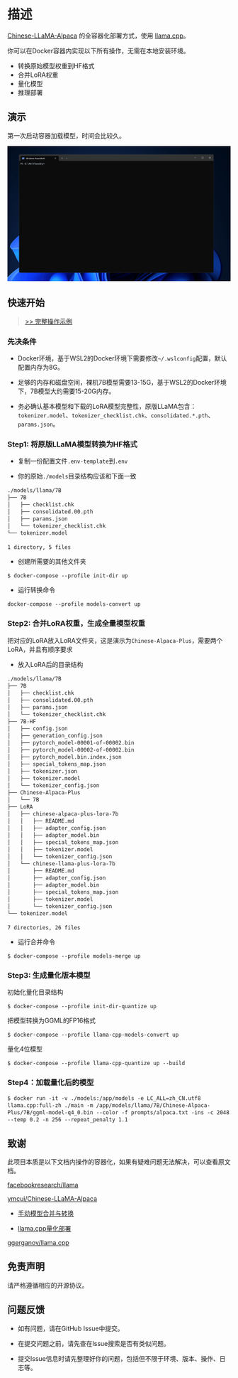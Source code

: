 # 描述
[Chinese-LLaMA-Alpaca](https://github.com/ymcui/Chinese-LLaMA-Alpaca) 的全容器化部署方式，使用 [llama.cpp](https://github.com/ggerganov/llama.cpp)。

你可以在Docker容器内实现以下所有操作，无需在本地安装环境。

- 转换原始模型权重到HF格式
- 合并LoRA权重
- 量化模型
- 推理部署

## 演示

第一次启动容器加载模型，时间会比较久。

![](./imgs/demo.gif)

## 快速开始

> [>> 完整操作示例](./docs/README.md)

### 先决条件

- Docker环境，基于WSL2的Docker环境下需要修改`~/.wslconfig`配置，默认配置内存为8G。

- 足够的内存和磁盘空间，裸机7B模型需要13-15G，基于WSL2的Docker环境下，7B模型大约需要15-20G内存。

- 务必确认基本模型和下载的LoRA模型完整性，原版LLaMA包含：`tokenizer.model`、`tokenizer_checklist.chk`、`consolidated.*.pth`、`params.json`。

### Step1: 将原版LLaMA模型转换为HF格式

- 复制一份配置文件`.env-template`到`.env`

- 你的原始`./models`目录结构应该和下面一致

```
./models/llama/7B
├── 7B
│   ├── checklist.chk
│   ├── consolidated.00.pth
│   ├── params.json
│   └── tokenizer_checklist.chk
└── tokenizer.model

1 directory, 5 files
```

- 创建所需要的其他文件夹
```
$ docker-compose --profile init-dir up
```

- 运行转换命令
```
docker-compose --profile models-convert up
```

### Step2: 合并LoRA权重，生成全量模型权重

把对应的LoRA放入LoRA文件夹，这是演示为`Chinese-Alpaca-Plus`，需要两个LoRA，并且有顺序要求

- 放入LoRA后的目录结构
```
./models/llama/7B
├── 7B
│   ├── checklist.chk
│   ├── consolidated.00.pth
│   ├── params.json
│   └── tokenizer_checklist.chk
├── 7B-HF
│   ├── config.json
│   ├── generation_config.json
│   ├── pytorch_model-00001-of-00002.bin
│   ├── pytorch_model-00002-of-00002.bin
│   ├── pytorch_model.bin.index.json
│   ├── special_tokens_map.json
│   ├── tokenizer.json
│   ├── tokenizer.model
│   └── tokenizer_config.json
├── Chinese-Alpaca-Plus
│   └── 7B
├── LoRA
│   ├── chinese-alpaca-plus-lora-7b
│   │   ├── README.md
│   │   ├── adapter_config.json
│   │   ├── adapter_model.bin
│   │   ├── special_tokens_map.json
│   │   ├── tokenizer.model
│   │   └── tokenizer_config.json
│   └── chinese-llama-plus-lora-7b
│       ├── README.md
│       ├── adapter_config.json
│       ├── adapter_model.bin
│       ├── special_tokens_map.json
│       ├── tokenizer.model
│       └── tokenizer_config.json
└── tokenizer.model

7 directories, 26 files
```

- 运行合并命令

```
$ docker-compose --profile models-merge up
```

### Step3: 生成量化版本模型

初始化量化目录结构
```
$ docker-compose --profile init-dir-quantize up
```

把模型转换为GGML的FP16格式
```
$ docker-compose --profile llama-cpp-models-convert up
```

量化4位模型
```
$ docker-compose --profile llama-cpp-quantize up --build
```

### Step4：加载量化后的模型
```
$ docker run -it -v ./models:/app/models -e LC_ALL=zh_CN.utf8 llama.cpp:full-zh ./main -m /app/models/llama/7B/Chinese-Alpaca-Plus/7B/ggml-model-q4_0.bin --color -f prompts/alpaca.txt -ins -c 2048 --temp 0.2 -n 256 --repeat_penalty 1.1
```

## 致谢

此项目本质是以下文档内操作的容器化，如果有疑难问题无法解决，可以查看原文档。

[facebookresearch/llama](https://github.com/facebookresearch/llama)

[ymcui/Chinese-LLaMA-Alpaca](https://github.com/ymcui/Chinese-LLaMA-Alpaca)

- [手动模型合并与转换](https://github.com/ymcui/Chinese-LLaMA-Alpaca/wiki/%E6%89%8B%E5%8A%A8%E6%A8%A1%E5%9E%8B%E5%90%88%E5%B9%B6%E4%B8%8E%E8%BD%AC%E6%8D%A2)

- [llama.cpp量化部署](https://github.com/ymcui/Chinese-LLaMA-Alpaca/wiki/llama.cpp%E9%87%8F%E5%8C%96%E9%83%A8%E7%BD%B2)

[ggerganov/llama.cpp](https://github.com/ggerganov/llama.cpp)

## 免责声明
请严格遵循相应的开源协议。

## 问题反馈

- 如有问题，请在GitHub Issue中提交。

- 在提交问题之前，请先查在Issue搜索是否有类似问题。

- 提交Issue信息时请先整理好你的问题，包括但不限于环境、版本、操作、日志等。

